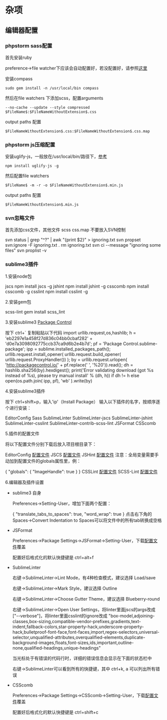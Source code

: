 # 杂项

## 编辑器配置

### phpstorm sass配置
 
首先安装ruby

preference->file watcher下应该会自动配置好，若没配置好，请参照[这里](https://stackoverflow.com/questions/15760140/phpstorm-scss-file-watcher-settings)

安装compass

```
sudo gem install -n /usr/local/bin compass
```

然后在file watchers 下添加scss，配置arguments

```
--no-cache --update --style compressed $FileName$:$FileNameWithoutExtension$.css
```

output paths 配置
```
$FileNameWithoutExtension$.css:$FileNameWithoutExtension$.css.map
```

### phpstorm js压缩配置
 
安装uglify-js，一般放在/usr/local/bin/路径下，[参考](https://github.com/mishoo/UglifyJS2)
```
npm install uglify-js -g
```
然后配置file watchers

```
$FileName$ -m -r -o $FileNameWithoutExtension$.min.js
```

output paths 配置
```
$FileNameWithoutExtension$.min.js
```

### svn忽略文件

首先添加css文件，其他文件 scss css.map 不要放入SVN控制

svn status | grep "^\?" | awk "{print \$2}" > ignoring.txt
svn propset svn:ignore -F ignoring.txt .
rm ignoring.txt
svn ci --message "ignoring some files"
svn proplist -v


### sublime3插件

1.安装node包

jscs npm install jscs -g
jshint npm install jshint -g
csscomb npm install csscomb -g
csslint npm install csslint -g

2.安装gem包

scss-lint gem install scss_lint

3.安装sublime3 [Package Control](https://packagecontrol.io/installation#st3)

按下 ctrl+`
复制粘贴以下代码 import urllib.request,os,hashlib; h = 'eb2297e1a458f27d836c04bb0cbaf282' + 'd0e7a3098092775ccb37ca9d6b2e4b7d'; pf = 'Package Control.sublime-package'; ipp = sublime.installed_packages_path(); urllib.request.install_opener( urllib.request.build_opener( urllib.request.ProxyHandler()) ); by = urllib.request.urlopen( 'http://packagecontrol.io/' + pf.replace(' ', '%20')).read(); dh = hashlib.sha256(by).hexdigest(); print('Error validating download (got %s instead of %s), please try manual install' % (dh, h)) if dh != h else open(os.path.join( ipp, pf), 'wb' ).write(by)

4.安装sublime3插件
    
按下 ctrl+shift+p，输入'ip'（Install Package）
输入以下插件的名字，按顺序逐个进行安装：

EditorConfig
Sass
SublimeLinter
SublimeLinter-jscs
SublimeLinter-jshint
SublimeLinter-csslint
SublimeLinter-contrib-scss-lint
JSFormat
CSScomb

5.插件的配置文件

将以下配置文件分别下载后放入项目根目录下：

EditorConfig [配置文件](http://alloyteam.github.io/CodeGuide/.editorconfig)
JSCS [配置文件](http://alloyteam.github.io/CodeGuide/.jscsrc)
JSHint [配置文件](http://alloyteam.github.io/CodeGuide/.jshintrc)
注意：全局变量需要手动加到配置文件的globals属性里，例：

{
    "globals": {
        "ImageHandle": true
    }
}
CSSLint [配置文件](http://alloyteam.github.io/CodeGuide/.csslintrc)
SCSS-Lint [配置文件](http://alloyteam.github.io/CodeGuide/.scss-lint.yml)

6.编辑器及插件设置

* sublime3 自身

    Preferences->Setting-User，增加下面两个配置：
    
    {
        "translate_tabs_to_spaces": true,
        "word_wrap": true
    }
    点击右下角的Spaces->Convert Indentation to Spaces可以将文件中的所有tab转换成空格

* JSFormat

    Preferences->Package Settings->JSFormat->Setting-User，下载[配置文件](http://alloyteam.github.io/CodeGuide/jsformat_setting_user.json)覆盖
    
    配置好后格式化的默认快捷键是 ctrl+alt+f

* SublimeLinter

    右键->SublimeLinter->Lint Mode，有4种检查模式，建议选择 Load/save
    
    右键->SublimeLinter->Mark Style，建议选择 Outline
    
    右键->SublimeLinter->Choose Gutter Theme，建议选择 Blueberry-round
    
    右键->SublimeLinter->Open User Settings，将linter里面jscs的args改成 ["--verbose"]，将linter里面csslint的ignore改成 "box-model,adjoining-classes,box-sizing,compatible-vendor-prefixes,gradients,text-indent,fallback-colors,star-property-hack,underscore-property-hack,bulletproof-font-face,font-faces,import,regex-selectors,universal-selector,unqualified-attributes,overqualified-elements,duplicate-background-images,floats,font-sizes,ids,important,outline-none,qualified-headings,unique-headings"
    
    当光标处于有错误的代码行时，详细的错误信息会显示在下面的状态栏中
    
    右键->SublimeLinter可以看到所有的快捷键，其中 ctrl+k, a 可以列出所有错误

* CSScomb

    Preferences->Package Settings->CSScomb->Setting-User，下载[配置文件](http://alloyteam.github.io/CodeGuide/csscomb_setting_user.json)覆盖
    
    配置好后格式化的默认快捷键是 ctrl+shift+c
    
